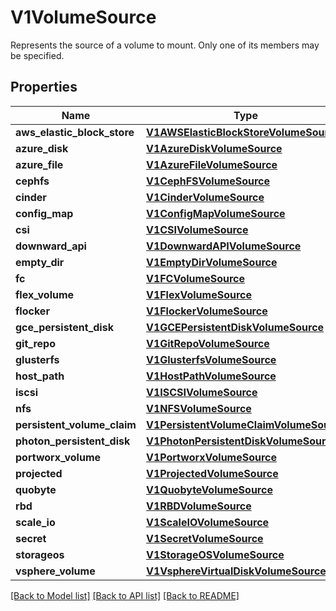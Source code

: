 # V1VolumeSource

Represents the source of a volume to mount. Only one of its members may be specified.
## Properties
Name | Type | Description | Notes
------------ | ------------- | ------------- | -------------
**aws_elastic_block_store** | [**V1AWSElasticBlockStoreVolumeSource**](V1AWSElasticBlockStoreVolumeSource.md) |  | [optional] 
**azure_disk** | [**V1AzureDiskVolumeSource**](V1AzureDiskVolumeSource.md) |  | [optional] 
**azure_file** | [**V1AzureFileVolumeSource**](V1AzureFileVolumeSource.md) |  | [optional] 
**cephfs** | [**V1CephFSVolumeSource**](V1CephFSVolumeSource.md) |  | [optional] 
**cinder** | [**V1CinderVolumeSource**](V1CinderVolumeSource.md) |  | [optional] 
**config_map** | [**V1ConfigMapVolumeSource**](V1ConfigMapVolumeSource.md) |  | [optional] 
**csi** | [**V1CSIVolumeSource**](V1CSIVolumeSource.md) |  | [optional] 
**downward_api** | [**V1DownwardAPIVolumeSource**](V1DownwardAPIVolumeSource.md) |  | [optional] 
**empty_dir** | [**V1EmptyDirVolumeSource**](V1EmptyDirVolumeSource.md) |  | [optional] 
**fc** | [**V1FCVolumeSource**](V1FCVolumeSource.md) |  | [optional] 
**flex_volume** | [**V1FlexVolumeSource**](V1FlexVolumeSource.md) |  | [optional] 
**flocker** | [**V1FlockerVolumeSource**](V1FlockerVolumeSource.md) |  | [optional] 
**gce_persistent_disk** | [**V1GCEPersistentDiskVolumeSource**](V1GCEPersistentDiskVolumeSource.md) |  | [optional] 
**git_repo** | [**V1GitRepoVolumeSource**](V1GitRepoVolumeSource.md) |  | [optional] 
**glusterfs** | [**V1GlusterfsVolumeSource**](V1GlusterfsVolumeSource.md) |  | [optional] 
**host_path** | [**V1HostPathVolumeSource**](V1HostPathVolumeSource.md) |  | [optional] 
**iscsi** | [**V1ISCSIVolumeSource**](V1ISCSIVolumeSource.md) |  | [optional] 
**nfs** | [**V1NFSVolumeSource**](V1NFSVolumeSource.md) |  | [optional] 
**persistent_volume_claim** | [**V1PersistentVolumeClaimVolumeSource**](V1PersistentVolumeClaimVolumeSource.md) |  | [optional] 
**photon_persistent_disk** | [**V1PhotonPersistentDiskVolumeSource**](V1PhotonPersistentDiskVolumeSource.md) |  | [optional] 
**portworx_volume** | [**V1PortworxVolumeSource**](V1PortworxVolumeSource.md) |  | [optional] 
**projected** | [**V1ProjectedVolumeSource**](V1ProjectedVolumeSource.md) |  | [optional] 
**quobyte** | [**V1QuobyteVolumeSource**](V1QuobyteVolumeSource.md) |  | [optional] 
**rbd** | [**V1RBDVolumeSource**](V1RBDVolumeSource.md) |  | [optional] 
**scale_io** | [**V1ScaleIOVolumeSource**](V1ScaleIOVolumeSource.md) |  | [optional] 
**secret** | [**V1SecretVolumeSource**](V1SecretVolumeSource.md) |  | [optional] 
**storageos** | [**V1StorageOSVolumeSource**](V1StorageOSVolumeSource.md) |  | [optional] 
**vsphere_volume** | [**V1VsphereVirtualDiskVolumeSource**](V1VsphereVirtualDiskVolumeSource.md) |  | [optional] 

[[Back to Model list]](../README.md#documentation-for-models) [[Back to API list]](../README.md#documentation-for-api-endpoints) [[Back to README]](../README.md)



